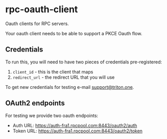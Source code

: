 # rpc-oauth-client
Oauth clients for RPC servers.

Your oauth client needs to be able to support a PKCE Oauth flow.

## Credentials
To run this, you will need to have two pieces of credentials pre-registered:

 1. `client_id` - this is the client that maps
 2. `redirect_url` - the redirect URL that you will use 

To get new credentials for testing e-mail support@triton.one.

## OAuth2 endpoints

For testing we provide two oauth endpoints:

 - Auth URL:  https://auth-fra1.rpcpool.com:8443/oauth2/auth
 - Token URL: https://auth-fra1.rpcpool.com:8443/oauth2/token
        

